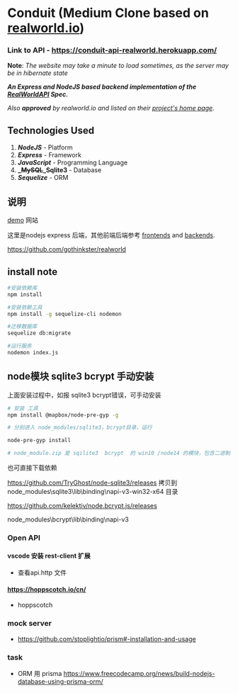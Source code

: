 # Conduit (Medium Clone based on [realworld.io](https://github.com/gothinkster/realworld))

### Link to API - https://conduit-api-realworld.herokuapp.com/

**Note**: _The website may take a minute to load sometimes, as the server may be in hibernate state_

**_An Express and NodeJS based backend implementation of the [RealWorldAPI](https://github.com/gothinkster/realworld/tree/master/api) Spec._**

_Also **approved** by realworld.io and listed on their [project's home page](https://codebase.show/projects/realworld?category=backend&language=javascript)_.

## Technologies Used

1. **_NodeJS_** - Platform
2. **_Express_** - Framework
3. **_JavaScript_** - Programming Language
4. **_~~MySQL~~_Sqlite3** - Database
5. **_Sequelize_** - ORM

## 说明

[demo](https://demo.realworld.io/#/) 网站

这里是nodejs express 后端，其他前端后端参考  [frontends](https://codebase.show/projects/realworld?category=frontend) and [backends](https://codebase.show/projects/realworld?category=backend).

https://github.com/gothinkster/realworld

## install note

```sh
#安装依赖库
npm install

#安装依赖工具
npm install -g sequelize-cli nodemon

#迁移数据库
sequelize db:migrate

#运行服务
nodemon index.js
```

## node模块 sqlite3  bcrypt 手动安装

上面安装过程中，如报 sqlite3  bcrypt错误，可手动安装

```sh
# 安装 工具
npm install @mapbox/node-pre-gyp -g

# 分别进入 node_modules/sqlite3，bcrypt目录，运行

node-pre-gyp install

# node_module.zip 是 sqilite3  bcrypt  的 win10 /node14 的模块，包含二进制文件
```

也可直接下载依赖

https://github.com/TryGhost/node-sqlite3/releases
拷贝到 node_modules\sqlite3\lib\binding\napi-v3-win32-x64 目录

https://github.com/kelektiv/node.bcrypt.js/releases

node_modules\bcrypt\lib\binding\napi-v3

### Open API

#### vscode 安装 rest-client 扩展

- 查看api.http 文件

#### https://hoppscotch.io/cn/

- hoppscotch

### mock server

- https://github.com/stoplightio/prism#-installation-and-usage

### task

- ORM 用 prisma https://www.freecodecamp.org/news/build-nodejs-database-using-prisma-orm/
